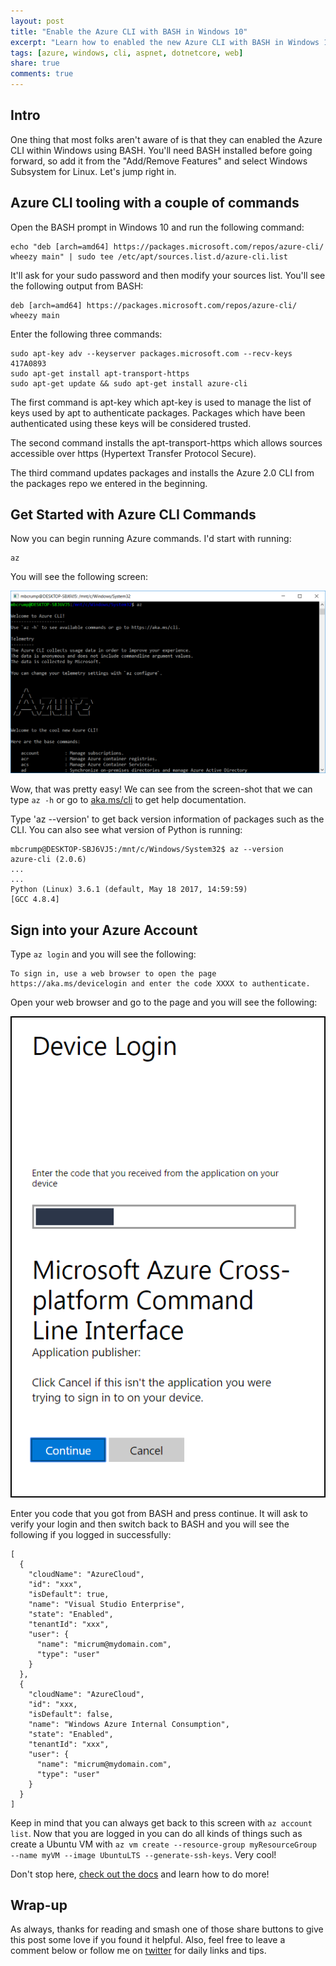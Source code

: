 ```yaml
---
layout: post
title: "Enable the Azure CLI with BASH in Windows 10"
excerpt: "Learn how to enabled the new Azure CLI with BASH in Windows 10"
tags: [azure, windows, cli, aspnet, dotnetcore, web]
share: true
comments: true
---
```


## Intro

One thing that most folks aren't aware of is that they can enabled the Azure CLI within Windows using BASH. You'll need BASH installed before going forward, so add it from the "Add/Remove Features" and select Windows Subsystem for Linux. Let's jump right in. 

## Azure CLI tooling with a couple of commands 

Open the BASH prompt in Windows 10 and run the following command: 

	echo "deb [arch=amd64] https://packages.microsoft.com/repos/azure-cli/ wheezy main" | sudo tee /etc/apt/sources.list.d/azure-cli.list

It'll ask for your sudo password and then modify your sources list. You'll see the following output from BASH: 

	deb [arch=amd64] https://packages.microsoft.com/repos/azure-cli/ wheezy main

Enter the following three commands:

	sudo apt-key adv --keyserver packages.microsoft.com --recv-keys 417A0893
	sudo apt-get install apt-transport-https
	sudo apt-get update && sudo apt-get install azure-cli

The first command is apt-key which apt-key is used to manage the list of keys used by apt to authenticate packages. Packages which have been authenticated using these keys will be considered trusted.

The second command installs the apt-transport-https which allows sources accessible over https (Hypertext Transfer Protocol Secure).

The third command updates packages and installs the Azure 2.0 CLI from the packages repo we entered in the beginning. 

## Get Started with Azure CLI Commands

Now you can begin running Azure commands. I'd start with running:

	az

You will see the following screen:

![image](/files/azurecli1.png)

Wow, that was pretty easy! We can see from the screen-shot that we can type `az -h` or go to [aka.ms/cli](http://aka.ms/cli) to get help documentation.

Type 'az --version' to get back version information of packages such as the CLI. You can also see what version of Python is running:

	mbcrump@DESKTOP-SBJ6VJ5:/mnt/c/Windows/System32$ az --version
	azure-cli (2.0.6)
	...
	...
	Python (Linux) 3.6.1 (default, May 18 2017, 14:59:59)
	[GCC 4.8.4]

## Sign into your Azure Account

Type `az login` and you will see the following:

	To sign in, use a web browser to open the page https://aka.ms/devicelogin and enter the code XXXX to authenticate.

Open your web browser and go to the page and you will see the following:

![image](/files/azuredevlogin.png)

Enter you code that you got from BASH and press continue. It will ask to verify your login and then switch back to BASH and you will see the following if you logged in successfully:

	[
	  {
	    "cloudName": "AzureCloud",
	    "id": "xxx",
	    "isDefault": true,
	    "name": "Visual Studio Enterprise",
	    "state": "Enabled",
	    "tenantId": "xxx",
	    "user": {
	      "name": "micrum@mydomain.com",
	      "type": "user"
	    }
	  },
	  {
	    "cloudName": "AzureCloud",
	    "id": "xxx,
	    "isDefault": false,
	    "name": "Windows Azure Internal Consumption",
	    "state": "Enabled",
	    "tenantId": "xxx",
	    "user": {
	      "name": "micrum@mydomain.com",
	      "type": "user"
	    }
	  }
	]

Keep in mind that you can always get back to this screen with `az account list`. Now that you are logged in you can do all kinds of things such as create a Ubuntu VM with `az vm create --resource-group myResourceGroup --name myVM --image UbuntuLTS --generate-ssh-keys`. Very cool! 

Don't stop here, [check out the docs](https://docs.microsoft.com/en-us/cli/azure/overview) and learn how to do more! 

## Wrap-up

As always, thanks for reading and smash one of those share buttons to give this post some love if you found it helpful. Also, feel free to leave a comment below or follow me on [twitter](http://twitter.com/mbcrump) for daily links and tips. 